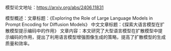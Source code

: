 模型论文地址：https://arxiv.org/abs/2406.11831

模型概述：文章标题：《Exploring the Role of Large Language Models in Prompt Encoding for Diffusion Models》
中文文章标题：《探索大语言模型在扩散模型提示编码中的作用》
文章内容：本文研究了大型语言模型在扩散模型中提示编码的作用，提出了利用语言模型增强图像生成的策略，提高了扩散模型的生成质量和效率。
